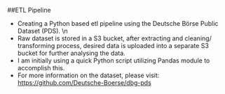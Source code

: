 ##ETL Pipeline
* Creating a Python based etl pipeline using the Deutsche Börse Public Dataset (PDS). \n
* Raw dataset is stored in a S3 bucket, after extracting and cleaning/ transforming process, desired data is uploaded into a separate S3 bucket for further analysing the data.
* I am initially using a quick Python script utilizing Pandas module to accomplish this. 
* For more information on the dataset, please visit: https://github.com/Deutsche-Boerse/dbg-pds
